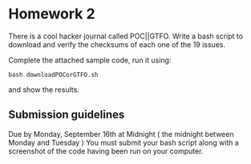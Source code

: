 # Homework 2

There is a cool hacker journal called POC||GTFO. Write a bash script to download and verify the checksums of each one of the 19 issues.

Complete the attached sample code, run it using:

```
bash downloadPOCorGTFO.sh
```

and show the results.

## Submission guidelines
Due by Monday, September 16th at Midnight ( the midnight between Monday and Tuesday )
You must submit your bash script along with a screenshot of the code having been run on your computer.
